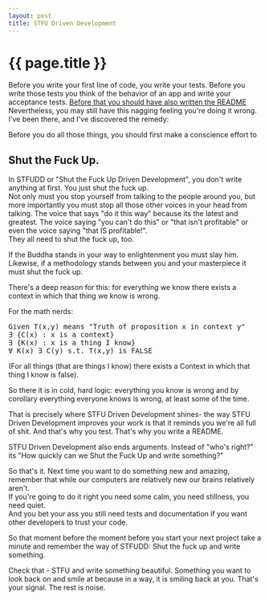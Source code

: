 ```yaml
---
layout: post
title: STFU Driven Development
---
```


{{ page.title }}
================

Before you write your first line of code, you write your
tests.  Before you write those tests you think of the behavior
of an app and write your acceptance tests. [Before that you should have also written the README](http://tom.preston-werner.com/2010/08/23/readme-driven-development.html) 
Nevertheless, you may still have this nagging feeling you're doing
it wrong.  I've been there, and I've discovered the remedy: 

Before you do all those things, you should first make a
conscience effort to 
## Shut the Fuck Up.

In STFUDD or "Shut the Fuck Up Driven Development", you don't write 
anything at first.  You just shut the fuck up.  
Not only must you stop yourself from talking to the people around you, 
but more importantly you must stop
all those other voices in your head from talking.  The voice that
says "do it this way" because its the latest
and greatest.  The voice saying "you can't do this" or "that
isn't profitable" or even the voice saying "that IS profitable!".  
They all need to shut the fuck up, too.  

If the Buddha stands in your way to enlightenment you must slay 
him.  Likewise, if a methodology stands between you and your
masterpiece it must shut the fuck up.   

There's a deep reason for this: for everything we know there exists 
a context in which that thing we know is wrong.  

For the math nerds: 
<pre>
Given T(x,y) means "Truth of proposition x in context y" 
&#8707; {C(x) : x is a context} 
&#8707; {K(x) : x is a thing I know} 
&#8704; K(x) &#8707; C(y) s.t. T(x,y) is FALSE 
</pre>
(For all things (that are things I know) 
there exists a Context in which that thing I know
is false).

So there it is in cold, hard logic: 
everything you know is wrong and
by corollary everything everyone knows is wrong, at least
some of the time.  

That is precisely where STFU Driven Development shines- 
the way STFU Driven Development improves your work is that
it reminds you we're all full of shit.  And that's why you
test.  That's why you write a README.

STFU Driven Development also ends arguments.  Instead of "who's right?"
its "How quickly can we Shut the Fuck Up and write something?"

So that's it.  Next time you want to do something new and amazing, remember
that while our computers are relatively new our brains relatively aren't.  
If you're going to do it right you need some calm, you need stillness, you need quiet.  
And you bet your ass you
still need tests and documentation if you want other developers to trust
your code.  

So that moment before the moment before you start your next project take a minute
and remember the way of STFUDD:
Shut the fuck up and write something.

Check that - STFU and write something beautiful.  Something you want to look
back on and smile at because in a way, it is smiling back at you. 
That's your signal.  The rest is noise.
